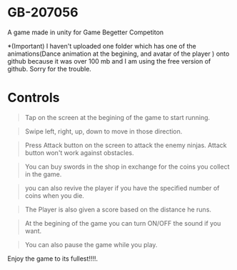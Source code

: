 # GB-207056
A game made in unity for Game Begetter Competiton


*(Important)   I haven't uploaded one folder which has one of the animations(Dance animation at the begining, and avatar of the player )  onto github because it was over 100 mb and I am using the free version of github. Sorry for the trouble.





# Controls

>Tap on the screen at the begining of the game to start running.

>Swipe left, right, up, down to move in those direction.

>Press Attack button on the screen to attack the enemy ninjas. Attack button won't work against obstacles.

>You can buy swords in the shop in exchange for the coins you collect in the game.

>you can also revive the player if you have the specified number of coins when you die.

>The Player is also given a score based on the distance he runs.

>At the begining of the game you can turn ON/OFF the sound if you want.

>You can also pause the game while you play.

Enjoy the game to its fullest!!!!.
